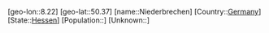 ﻿---
location: [50.37,8.22]
type: City
tags:
- geo/City


SpocWebEntityId: 32904
isDeleted: false
confidential: public

---
[geo-lon::8.22]
[geo-lat::50.37]
[name::Niederbrechen]
[Country::[Germany](geo/Continent/Europe/Germany.md)]
[State::[Hessen](geo/Continent/Europe/Germany/Hessen.md)]
[Population::]
[Unknown::]

